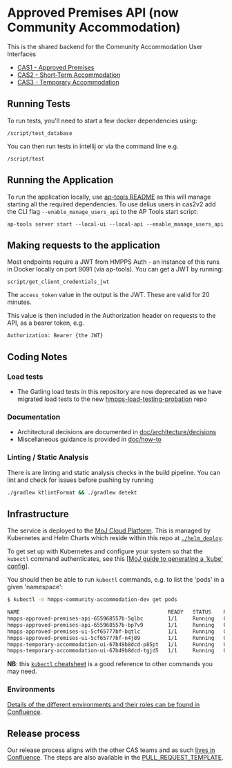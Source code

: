 # Approved Premises API (now Community Accommodation)

This is the shared backend for the Community Accommodation User Interfaces

- [CAS1 - Approved Premises](https://github.com/ministryofjustice/hmpps-approved-premises-ui)
- [CAS2 - Short-Term Accommodation](https://github.com/ministryofjustice/hmpps-community-accommodation-tier-2-ui)
- [CAS3 - Temporary Accommodation ](https://github.com/ministryofjustice/hmpps-temporary-accommodation-ui)

## Running Tests

To run tests, you'll need to start a few docker dependencies using:

```shell
/script/test_database
```

You can then run tests in intellij or via the command line e.g.

```shell
/script/test
```

## Running the Application

To run the application locally, use [ap-tools README](https://github.com/ministryofjustice/hmpps-approved-premises-tools/blob/main/README.md) as this will manage starting all the required dependencies. To use delius users in cas2v2 add the CLI flag `--enable_manage_users_api` to the AP Tools start script:

```
ap-tools server start --local-ui --local-api --enable_manage_users_api
```

## Making requests to the application

Most endpoints require a JWT from HMPPS Auth - an instance of this runs in Docker locally on port 9091 (via ap-tools). You can get a JWT by running:

```
script/get_client_credentials_jwt
```

The `access_token` value in the output is the JWT.  These are valid for 20 minutes.

This value is then included in the Authorization header on requests to the API, as a bearer token, e.g.

```
Authorization: Bearer {the JWT}
```

## Coding Notes

### Load tests
* The Gatling load tests in this repository are now deprecated as we have migrated load tests to the new  [hmpps-load-testing-probation](https://github.com/ministryofjustice/hmpps-load-testing-probation) repo

### Documentation

* Architectural decisions are documented in [doc/architecture/decisions](doc/architecture/decisions)
* Miscellaneous guidance is provided in [doc/how-to](doc/how-to)

### Linting / Static Analysis

There is are linting and static analysis checks in the build pipeline. You can lint and check for issues before pushing by running

```bash
./gradlew ktlintFormat && ./gradlew detekt
```

## Infrastructure

The service is deployed to the [MoJ Cloud Platform](https://user-guide.cloud-platform.service.justice.gov.uk). This is 
managed by Kubernetes and Helm Charts which reside within this repo at [`./helm_deploy`](./helm_deploy/approved-premises-api/).

To get set up with Kubernetes and configure your system so that the `kubectl` command authenticates, see this 
[[MoJ guide to generating a 'kube' config](https://user-guide.cloud-platform.service.justice.gov.uk/documentation/getting-started/kubectl-config.html#generating-a-kubeconfig-file)].

You should then be able to run `kubectl` commands, e.g. to list the 'pods' in a given 'namespace':

```bash
$ kubectl -n hmpps-community-accommodation-dev get pods

NAME                                                READY   STATUS    RESTARTS   AGE
hmpps-approved-premises-api-655968557b-5qlbc        1/1     Running   0          83m
hmpps-approved-premises-api-655968557b-bp7v9        1/1     Running   0          83m
hmpps-approved-premises-ui-5cf65777bf-bqtlc         1/1     Running   0          74m
hmpps-approved-premises-ui-5cf65777bf-n4j89         1/1     Running   0          74m
hmpps-temporary-accommodation-ui-67b49b8dcd-p85pt   1/1     Running   0          125m
hmpps-temporary-accommodation-ui-67b49b8dcd-tgjd5   1/1     Running   0          125m
```
**NB**: this [`kubectl` cheatsheet](https://kubernetes.io/docs/reference/kubectl/cheatsheet/) is a good reference to 
other commands you may need.

### Environments

[Details of the different environments and their roles can be found in
Confluence](https://dsdmoj.atlassian.net/wiki/spaces/AP/pages/4330226204/Environments).

## Release process

Our release process aligns with the other CAS teams and as such [lives in Confluence](https://dsdmoj.atlassian.net/wiki/spaces/AP/pages/4247847062/Release+process). The steps are also available in the [PULL_REQUEST_TEMPLATE](/.github/PULL_REQUEST_TEMPLATE.md#release-checklist).

